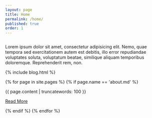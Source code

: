 ```yaml
---
layout: page
title: Home
permalink: /home/
published: true
order: 1
---
```


<div class="post">
<img src="http://52.76.68.253/blog/img/index-recent.jpg" alt="">
<p>Lorem ipsum dolor sit amet, consectetur adipisicing elit. Nemo, quae tempora sed exercitationem autem est debitis, illo error repudiandae voluptates soluta, voluptatum beatae, similique aliquam temporibus doloremque. Reprehenderit rem, non.</p>
</div>

{% include blog.html %}

{% for page in site.pages %}
{% if page.name == 'about.md' %}
<div id="about" class="section post">
{{ page.content | truncatewords: 100 }}
<p><a href="{{ page.url }}" class="btn">Read More</a></p>
</div>
{% endif %}
{% endfor %}